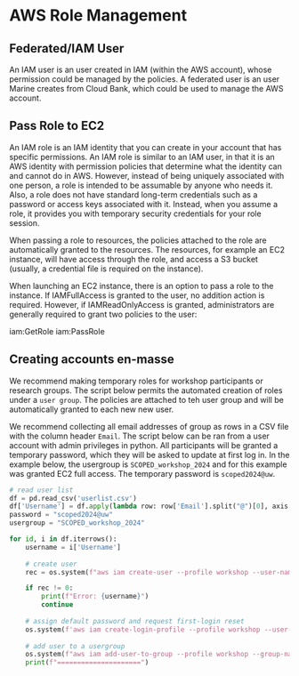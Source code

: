 # AWS Role Management

## Federated/IAM User

An IAM user is an user created in IAM (within the AWS account), whose permission could be managed by the policies. A federated user is an user Marine creates from Cloud Bank, which could be used to manage the AWS account.

## Pass Role to EC2

An IAM role is an IAM identity that you can create in your account that has specific permissions. An IAM role is similar to an IAM user, in that it is an AWS identity with permission policies that determine what the identity can and cannot do in AWS. However, instead of being uniquely associated with one person, a role is intended to be assumable by anyone who needs it. Also, a role does not have standard long-term credentials such as a password or access keys associated with it. Instead, when you assume a role, it provides you with temporary security credentials for your role session.

When passing a role to resources, the policies attached to the role are automatically granted to the resources. The resources, for example an EC2 instance, will have access through the role, and access a S3 bucket (usually, a credential file is required on the instance).

When launching an EC2 instance, there is an option to pass a role to the instance. If IAMFullAccess is granted to the user, no addition action is required. However, if IAMReadOnlyAccess is granted, administrators are generally required to grant two policies to the user:

iam:GetRole
iam:PassRole

## Creating accounts en-masse

We recommend making temporary roles for workshop participants or research groups. The script below permits the automated creation of roles under a ``user group``. The policies are attached to teh user group and will be automatically granted to each new new user.

We recommend collecting all email addresses of group as rows in a CSV file with the column header ``Email``. The script below can be ran from a user account with admin privileges in python. All participants will be granted a temporary password, which they will be asked to update at first log in. In the example below, the usergroup is ``SCOPED_workshop_2024`` and for this example was granted EC2 full access. The temporary password is ``scoped2024@uw``.

```python
# read user list
df = pd.read_csv('userlist.csv')
df['Username'] = df.apply(lambda row: row['Email'].split("@")[0], axis = 1)
password = "scoped2024@uw"
usergroup = "SCOPED_workshop_2024"

for id, i in df.iterrows():
    username = i['Username']
    
    # create user
    rec = os.system(f"aws iam create-user --profile workshop --user-name {username}")

    if rec != 0:
        print(f"Error: {username}")
        continue
    
    # assign default password and request first-login reset
    os.system(f'aws iam create-login-profile --profile workshop --user-name {username} --password "{password}" --password-reset-required')
    
    # add user to a usergroup
    os.system(f"aws iam add-user-to-group --profile workshop --group-name {usergroup} --user-name {username}")
    print(f"=====================")
```

